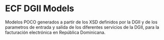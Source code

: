 # ECF DGII Models

Modelos POCO generados a partir de los XSD definidos por la DGII y de los parametros de entrada y salida de los diferentes servicios de la DGII, para la facturación electrónica en República Dominicana.